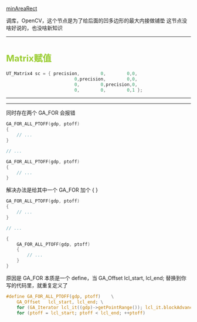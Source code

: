 [minAreaRect](https://www.bilibili.com/video/BV1ae411T7Xr)

调库，OpenCV，这个节点是为了给后面的凹多边形的最大内接做铺垫
这节点没啥好说的，也没啥新知识

---

# <font size=5 color = YellowGreen>Matrix赋值</font>
```c
UT_Matrix4 sc = { precision,        0,        0,0,
						  0,precision,        0,0,
						  0,        0,precision,0,
						  0,        0,        0,1 };
```

---
---

同时存在两个 GA_FOR 会报错
```c
GA_FOR_ALL_PTOFF(gdp, ptoff)
{
	// ...
}

// ...

GA_FOR_ALL_PTOFF(gdp, ptoff)
{
	// ...
}
```
解决办法是给其中一个 GA_FOR 加个 { }
```c
GA_FOR_ALL_PTOFF(gdp, ptoff)
{
	// ...
}

// ...

{
	GA_FOR_ALL_PTOFF(gdp, ptoff)
	{
		// ...
	}
}
```
原因是 GA_FOR 本质是一个 define，当 GA_Offset	lcl_start, lcl_end; 替换到你写的代码里，就重复定义了
```c
#define GA_FOR_ALL_PTOFF(gdp, ptoff)	\
    GA_Offset	lcl_start, lcl_end;	\
    for (GA_Iterator lcl_it((gdp)->getPointRange()); lcl_it.blockAdvance(lcl_start, lcl_end); )	\
	for (ptoff = lcl_start; ptoff < lcl_end; ++ptoff)
```